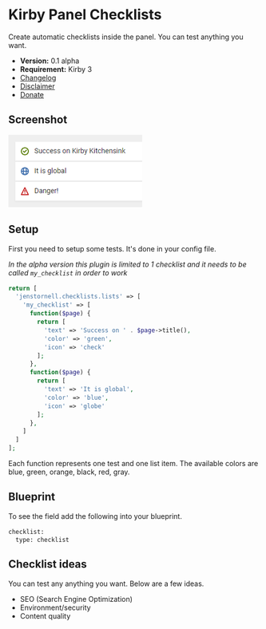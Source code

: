 # Kirby Panel Checklists

Create automatic checklists inside the panel. You can test anything you want.

- **Version:** 0.1 alpha
- **Requirement:** Kirby 3
- [Changelog](docs/changelog.md)
- [Disclaimer](https://devonera.se/docs/disclaimer/?user=jenstornell&plugin=kirby-panel-checklists)
- [Donate](https://devonera.se/docs/donate/?user=jenstornell&plugin=kirby-panel-checklists)

## Screenshot

![](docs/screenshot.png)

## Setup

First you need to setup some tests. It's done in your config file.

*In the alpha version this plugin is limited to 1 checklist and it needs to be called `my_checklist` in order to work*

```php
return [
  'jenstornell.checklists.lists' => [
    'my_checklist' => [
      function($page) {
        return [
          'text' => 'Success on ' . $page->title(),
          'color' => 'green',
          'icon' => 'check'
        ];
      },
      function($page) {
        return [
          'text' => 'It is global',
          'color' => 'blue',
          'icon' => 'globe'
        ];
      },
    ]
  ]
];
```

Each function represents one test and one list item. The available colors are blue, green, orange, black, red, gray.

## Blueprint

To see the field add the following into your blueprint.

```text
checklist:
  type: checklist
```

## Checklist ideas

You can test any anything you want. Below are a few ideas.

- SEO (Search Engine Optimization)
- Environment/security
- Content quality